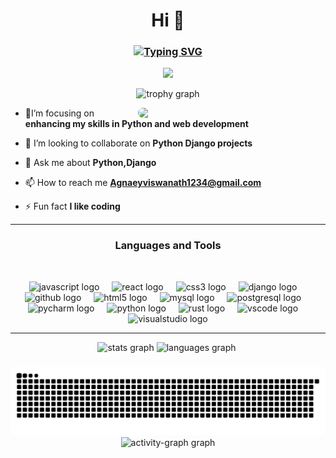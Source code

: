 <h1 align="center">Hi 👋</h1>
<h3 align="center"><a href="https://git.io/typing-svg"><img src="https://readme-typing-svg.demolab.com?font=Georgia&weight=800&pause=1000&size=33&color=042D5E&width=370&height=100&lines=I'm+Agnaey+Viswanath+%F0%9F%91%8B" color="blue" alt="Typing SVG" /></a></h3>

<div align="center">
    <img src="https://profile-counter.glitch.me/agnaey/count.svg?"  />
  </div>
<p align="center">     <img src="https://github-profile-trophy.vercel.app?username=agnaey&theme=dark_lover&column=-1&row=1&margin-w=8&margin-h=8&no-bg=false&no-frame=false&order=4" height="150" alt="trophy graph"  />
</p>

<p align="left">
    <img align="right" src="https://cdn.inflearn.com/assets/images/lost_pages/coding_cat.gif" width="300px" style="margin-left: 20px; border-radius: 10px;">
  </p>


- 🌱I’m focusing on **enhancing my skills in Python and web development**

- 👯 I’m looking to collaborate on **Python Django projects**

- 💬 Ask me about **Python,Django**

- 📫 How to reach me **Agnaeyviswanath1234@gmail.com**

- ⚡ Fun fact **I like coding**

<!-- <h3 align="left">Connect with me:</h3>
<p align="left">
</p> -->
<hr>
<div align="center">
    <h3 align="center">Languages and Tools</h3> <br>

<p>    <img src="https://cdn.jsdelivr.net/gh/devicons/devicon/icons/javascript/javascript-original.svg" height="40" alt="javascript logo"  />
    <img width="12" />
    <img src="https://cdn.jsdelivr.net/gh/devicons/devicon/icons/react/react-original.svg" height="40" alt="react logo"  />
    <img width="12" />
    <img src="https://cdn.jsdelivr.net/gh/devicons/devicon/icons/css3/css3-original.svg" height="40" alt="css3 logo"  />
    <img width="12" />
    <img src="https://cdn.jsdelivr.net/gh/devicons/devicon/icons/django/django-plain.svg" height="40" alt="django logo"  />
    <img width="12" />
    <img src="https://cdn.jsdelivr.net/gh/devicons/devicon/icons/github/github-original.svg" height="40" alt="github logo"  />
    <img width="12" />
    <img src="https://cdn.jsdelivr.net/gh/devicons/devicon/icons/html5/html5-original.svg" height="40" alt="html5 logo"  />
    <img width="12" />
    <img src="https://cdn.jsdelivr.net/gh/devicons/devicon/icons/mysql/mysql-original.svg" height="40" alt="mysql logo"  />
    <img width="12" />
    <img src="https://cdn.jsdelivr.net/gh/devicons/devicon/icons/postgresql/postgresql-original.svg" height="40" alt="postgresql logo"  />
    <img width="12" />
    <img src="https://cdn.jsdelivr.net/gh/devicons/devicon/icons/pycharm/pycharm-original.svg" height="40" alt="pycharm logo"  />
    <img width="12" />
    <img src="https://cdn.jsdelivr.net/gh/devicons/devicon/icons/python/python-original.svg" height="40" alt="python logo"  />
    <img width="12" />
    <img src="https://cdn.jsdelivr.net/gh/devicons/devicon/icons/rust/rust-original.svg" height="40" alt="rust logo"  />
    <img width="12" />
    <img src="https://cdn.jsdelivr.net/gh/devicons/devicon/icons/vscode/vscode-original.svg" height="40" alt="vscode logo"  />
    <img width="12" />
    <img src="https://cdn.jsdelivr.net/gh/devicons/devicon/icons/visualstudio/visualstudio-plain.svg" height="40" alt="visualstudio logo"  /></p>
  </div>
  <hr>


<div align="center">
    <img src="https://github-readme-stats.vercel.app/api?username=agnaey&hide_title=false&hide_rank=false&show_icons=true&include_all_commits=true&count_private=true&disable_animations=false&theme=dark&locale=en&hide_border=false&order=1" height="160" alt="stats graph"  />
    <img src="https://github-readme-stats.vercel.app/api/top-langs?username=agnaey&locale=en&hide_title=false&layout=compact&card_width=320&langs_count=5&theme=dark&hide_border=false&order=2" height="160" alt="languages graph"  />
    <img src="https://streak-stats.demolab.com?user=agnaey&locale=en&mode=daily&theme=dark&hide_border=false&border_radius=5&order=3" height="200"  alt="" />

  </div>
  
  ###
  

  
  ###
  
<div align="center">
 <img src="https://raw.githubusercontent.com/agnaey/agnaey/output/snake.svg" alt="ok" />
 </div>



 <div align="center">
    <img src="https://github-readme-activity-graph.vercel.app/graph?username=agnaey&radius=16&theme=github-dark&area=true&order=5" height="300" alt="activity-graph graph"  />
 </div>
  
  ###

















  


